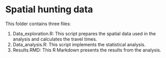 # Spatial hunting data

This folder contains three files: 
1. Data_exploration.R: This script prepares the spatial data used in the analysis and calculates the travel times. 
2. Data_analysis.R: This script implements the statistical analysis. 
3. Results.RMD: This R Markdown presents the results from the analysis. 
 
